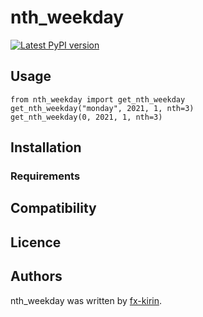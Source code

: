 # nth_weekday

[![Latest PyPI version](https://img.shields.io/pypi/v/package_name.svg)](https://pypi.python.org/pypi/nth_weekday)

## Usage

```
from nth_weekday import get_nth_weekday
get_nth_weekday("monday", 2021, 1, nth=3)
get_nth_weekday(0, 2021, 1, nth=3)
```

## Installation

### Requirements

## Compatibility

## Licence

## Authors

nth_weekday was written by [fx-kirin](fx.kirin@gmail.com).
